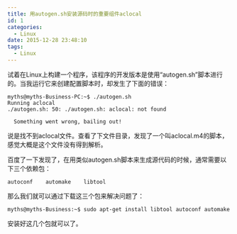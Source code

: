 ```yaml
---
title: 用autogen.sh安装源码时的重要组件aclocal
id: 1
categories:
  - Linux
date: 2015-12-28 23:48:10
tags:
  - Linux
---
```


试着在Linux上构建一个程序，该程序的开发版本是使用“autogen.sh”脚本进行的。当我运行它来创建配置脚本时，却发生了下面的错误：
```
myths@myths-Business-PC:~$ ./autogen.sh
Running aclocal
./autogen.sh: 50: ./autogen.sh: aclocal: not found

  Something went wrong, bailing out!
```
说是找不到aclocal文件。查看了下文件目录，发现了一个叫aclocal.m4的脚本，感觉大概是这个文件没有得到解析。

百度了一下发现了，在用类似autogen.sh脚本来生成源代码的时候，通常需要以下三个依赖包：
```
autoconf    automake    libtool
```
那么我们就可以通过下载这三个包来解决问题了：
```
myths@myths-Business:~$ sudo apt-get install libtool autoconf automake 
```
安装好这几个包就可以了。